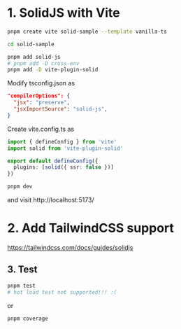 # 1. SolidJS with Vite

```bash
pnpm create vite solid-sample --template vanilla-ts
```

```bash
cd solid-sample
```

```bash
pnpm add solid-js
# pnpm add -D cross-env
pnpm add -D vite-plugin-solid
```

Modify tsconfig.json as
```json
"compilerOptions": {
  "jsx": "preserve",
  "jsxImportSource": "solid-js",
}
```

Create vite.config.ts as
```ts
import { defineConfig } from 'vite'
import solid from 'vite-plugin-solid'

export default defineConfig({
  plugins: [solid({ ssr: false })]
})
```

```bash
pnpm dev
```

and visit  http://localhost:5173/


# 2. Add TailwindCSS support
https://tailwindcss.com/docs/guides/solidjs

## 3. Test

```bash
pnpm test
# hot load test not supported!!! :(
```

or 
```bash
pnpm coverage
```
